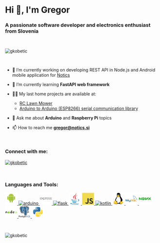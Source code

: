 <h1 align="left">Hi 👋, I'm Gregor</h1>
<h3 align="left">A passionate software developer and electronics enthusiast from Slovenia</h3>

<br />

<p align="left"> <img src="https://komarev.com/ghpvc/?username=gkobetic&label=Profile%20views&color=0e75b6&style=flat" alt="gkobetic" /> </p>

 <!-- <p align="left"> <a href="https://github.com/ryo-ma/github-profile-trophy"><img src="https://github-profile-trophy.vercel.app/?username=gkobetic" alt="gkobetic" /></a> </p> -->

 <br />

- 🔭 I’m currently working on developing REST API in Node.js and Android mobile application for [Notics](https://www.notics.si/)

- 🌱 I’m currently learning **FastAPI web framework**

- 👨‍💻 My last home projects are available at:
    - [RC Lawn Mower](https://www.youtube.com/watch?v=9Ow8ogeNdQA&t=32s)
    - [Arduino to Arduino (ESP8266) serial communication library](https://github.com/gkobetic/GregorsArduLibs)

- 💬 Ask me about **Arduino** and **Raspberry Pi** topics

- 📫 How to reach me **gregor@notics.si**

<br />

<h3 align="left">Connect with me:</h3>
<p align="left">
<a href="https://linkedin.com/in/gkobetic" target="blank"><img align="center" src="https://raw.githubusercontent.com/rahuldkjain/github-profile-readme-generator/master/src/images/icons/Social/linked-in-alt.svg" alt="gkobetic" height="30" width="40" /></a>
</p>

<br />

<h3 align="left">Languages and Tools:</h3>
<p align="left"> <a href="https://developer.android.com" target="_blank" rel="noreferrer"> <img src="https://raw.githubusercontent.com/devicons/devicon/master/icons/android/android-original-wordmark.svg" alt="android" width="40" height="40"/> </a> <a href="https://www.arduino.cc/" target="_blank" rel="noreferrer"> <img src="https://cdn.worldvectorlogo.com/logos/arduino-1.svg" alt="arduino" width="40" height="40"/> </a> <a href="https://expressjs.com" target="_blank" rel="noreferrer"> <img src="https://raw.githubusercontent.com/devicons/devicon/master/icons/express/express-original-wordmark.svg" alt="express" width="40" height="40"/> </a> <a href="https://flask.palletsprojects.com/" target="_blank" rel="noreferrer"> <img src="https://www.vectorlogo.zone/logos/pocoo_flask/pocoo_flask-icon.svg" alt="flask" width="40" height="40"/> </a> <a href="https://www.java.com" target="_blank" rel="noreferrer"> <img src="https://raw.githubusercontent.com/devicons/devicon/master/icons/java/java-original.svg" alt="java" width="40" height="40"/> </a> <a href="https://developer.mozilla.org/en-US/docs/Web/JavaScript" target="_blank" rel="noreferrer"> <img src="https://raw.githubusercontent.com/devicons/devicon/master/icons/javascript/javascript-original.svg" alt="javascript" width="40" height="40"/> </a> <a href="https://kotlinlang.org" target="_blank" rel="noreferrer"> <img src="https://www.vectorlogo.zone/logos/kotlinlang/kotlinlang-icon.svg" alt="kotlin" width="40" height="40"/> </a> <a href="https://www.linux.org/" target="_blank" rel="noreferrer"> <img src="https://raw.githubusercontent.com/devicons/devicon/master/icons/linux/linux-original.svg" alt="linux" width="40" height="40"/> </a> <a href="https://www.mysql.com/" target="_blank" rel="noreferrer"> <img src="https://raw.githubusercontent.com/devicons/devicon/master/icons/mysql/mysql-original-wordmark.svg" alt="mysql" width="40" height="40"/> </a> <a href="https://www.nginx.com" target="_blank" rel="noreferrer"> <img src="https://raw.githubusercontent.com/devicons/devicon/master/icons/nginx/nginx-original.svg" alt="nginx" width="40" height="40"/> </a> <a href="https://nodejs.org" target="_blank" rel="noreferrer"> <img src="https://raw.githubusercontent.com/devicons/devicon/master/icons/nodejs/nodejs-original-wordmark.svg" alt="nodejs" width="40" height="40"/> </a> <a href="https://www.postgresql.org" target="_blank" rel="noreferrer"> <img src="https://raw.githubusercontent.com/devicons/devicon/master/icons/postgresql/postgresql-original-wordmark.svg" alt="postgresql" width="40" height="40"/> </a> <a href="https://www.python.org" target="_blank" rel="noreferrer"> <img src="https://raw.githubusercontent.com/devicons/devicon/master/icons/python/python-original.svg" alt="python" width="40" height="40"/> </a> </p>

 <!-- <p><img align="left" src="https://github-readme-stats.vercel.app/api/top-langs?username=gkobetic&show_icons=true&locale=en&layout=compact" alt="gkobetic" /></p>  -->

<!-- <p>&nbsp;<img align="center" src="https://github-readme-stats.vercel.app/api?username=gkobetic&show_icons=true&locale=en" alt="gkobetic" /></p> -->

<br />

<p><img align="center" src="https://github-readme-streak-stats.herokuapp.com/?user=gkobetic&" alt="gkobetic" /></p>
